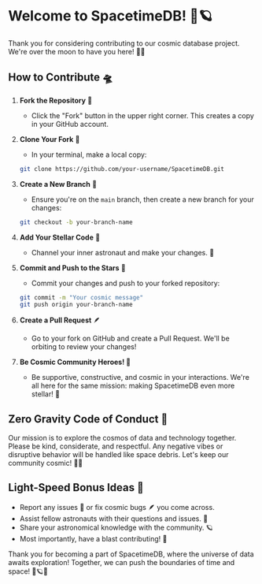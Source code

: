 # Welcome to SpacetimeDB! 🚀🪐

Thank you for considering contributing to our cosmic database project. We're over the moon to have you here! 🌙✨

## How to Contribute 🛸

1. **Fork the Repository** 🍴
   - Click the "Fork" button in the upper right corner. This creates a copy in your GitHub account.

2. **Clone Your Fork** 🌌
   - In your terminal, make a local copy:
   ```bash
   git clone https://github.com/your-username/SpacetimeDB.git
   ```

3. **Create a New Branch** 🌠
   - Ensure you're on the `main` branch, then create a new branch for your changes:
   ```bash
   git checkout -b your-branch-name
   ```

4. **Add Your Stellar Code** 💫
   - Channel your inner astronaut and make your changes. 🚀

5. **Commit and Push to the Stars** 🌟
   - Commit your changes and push to your forked repository:
   ```bash
   git commit -m "Your cosmic message"
   git push origin your-branch-name
   ```

6. **Create a Pull Request** 🪶
   - Go to your fork on GitHub and create a Pull Request. We'll be orbiting to review your changes!

7. **Be Cosmic Community Heroes! 🌌**
   - Be supportive, constructive, and cosmic in your interactions. We're all here for the same mission: making SpacetimeDB even more stellar! 🌠

## Zero Gravity Code of Conduct 🚀

Our mission is to explore the cosmos of data and technology together. Please be kind, considerate, and respectful. Any negative vibes or disruptive behavior will be handled like space debris. Let's keep our community cosmic! 🌌💫

## Light-Speed Bonus Ideas 🌠

- Report any issues 🌌 or fix cosmic bugs 🪶 you come across.
- Assist fellow astronauts with their questions and issues. 🚀
- Share your astronomical knowledge with the community. 🪐
- Most importantly, have a blast contributing! 🎉

Thank you for becoming a part of SpacetimeDB, where the universe of data awaits exploration! Together, we can push the boundaries of time and space! 🌠🪐🌌
